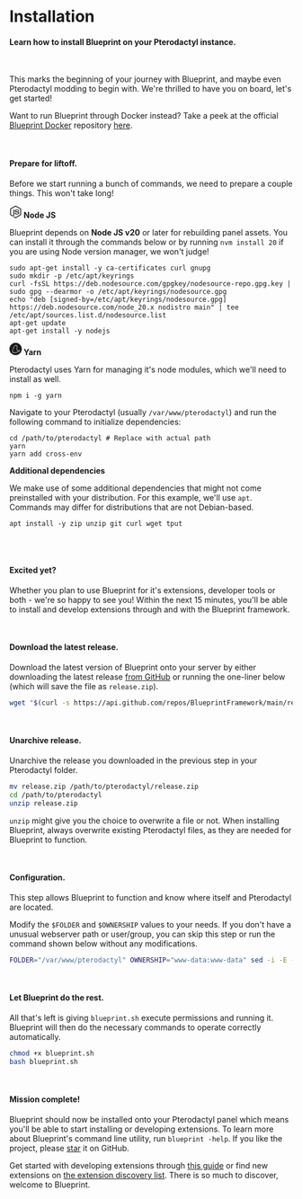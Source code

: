 # Installation
<h4 class="fw-light">Learn how to install Blueprint on your Pterodactyl instance.</h4><br/>

This marks the beginning of your journey with Blueprint, and maybe even Pterodactyl modding to begin with. We're thrilled to have you on board, let's get started!

Want to run Blueprint through Docker instead? Take a peek at the official <a href="https://github.com/BlueprintFramework/docker" class="text-primary-emphasis link-underline-opacity-0 link-underline"><i class="bi bi-box"></i> Blueprint Docker</a> repository [here](https://github.com/BlueprintFramework/docker).

<br><div class="bg-dark-subtle rounded-4 p-4 pb-3">
  <h4><i class="bi bi-rocket-takeoff-fill"></i> Prepare for liftoff.</h4>
  <p class="pb-3">Before we start running a bunch of commands, we need to prepare a couple things. This won't take long!</p>

  <div class="row">
    <!-- Node JS -->
    <div class="col col-12 col-md-6 pb-3">
      <b class="text-success-emphasis">
        <svg role="img" width="22" class="pb-1" fill="currentColor" viewBox="0 0 24 24" xmlns="http://www.w3.org/2000/svg"><title>Node.js</title><path d="M11.998,24c-0.321,0-0.641-0.084-0.922-0.247l-2.936-1.737c-0.438-0.245-0.224-0.332-0.08-0.383 c0.585-0.203,0.703-0.25,1.328-0.604c0.065-0.037,0.151-0.023,0.218,0.017l2.256,1.339c0.082,0.045,0.197,0.045,0.272,0l8.795-5.076 c0.082-0.047,0.134-0.141,0.134-0.238V6.921c0-0.099-0.053-0.192-0.137-0.242l-8.791-5.072c-0.081-0.047-0.189-0.047-0.271,0 L3.075,6.68C2.99,6.729,2.936,6.825,2.936,6.921v10.15c0,0.097,0.054,0.189,0.139,0.235l2.409,1.392 c1.307,0.654,2.108-0.116,2.108-0.89V7.787c0-0.142,0.114-0.253,0.256-0.253h1.115c0.139,0,0.255,0.112,0.255,0.253v10.021 c0,1.745-0.95,2.745-2.604,2.745c-0.508,0-0.909,0-2.026-0.551L2.28,18.675c-0.57-0.329-0.922-0.945-0.922-1.604V6.921 c0-0.659,0.353-1.275,0.922-1.603l8.795-5.082c0.557-0.315,1.296-0.315,1.848,0l8.794,5.082c0.57,0.329,0.924,0.944,0.924,1.603 v10.15c0,0.659-0.354,1.273-0.924,1.604l-8.794,5.078C12.643,23.916,12.324,24,11.998,24z M19.099,13.993 c0-1.9-1.284-2.406-3.987-2.763c-2.731-0.361-3.009-0.548-3.009-1.187c0-0.528,0.235-1.233,2.258-1.233 c1.807,0,2.473,0.389,2.747,1.607c0.024,0.115,0.129,0.199,0.247,0.199h1.141c0.071,0,0.138-0.031,0.186-0.081 c0.048-0.054,0.074-0.123,0.067-0.196c-0.177-2.098-1.571-3.076-4.388-3.076c-2.508,0-4.004,1.058-4.004,2.833 c0,1.925,1.488,2.457,3.895,2.695c2.88,0.282,3.103,0.703,3.103,1.269c0,0.983-0.789,1.402-2.642,1.402 c-2.327,0-2.839-0.584-3.011-1.742c-0.02-0.124-0.126-0.215-0.253-0.215h-1.137c-0.141,0-0.254,0.112-0.254,0.253 c0,1.482,0.806,3.248,4.655,3.248C17.501,17.007,19.099,15.91,19.099,13.993z"/></svg>
        Node JS
      </b>
      <p>Blueprint depends on <b>Node JS v20</b> or later for rebuilding panel assets. You can install it through the commands below or by running <code>nvm install 20</code> if you are using Node version manager, we won't judge!</p>
      <pre><code class="language-bash">sudo apt-get install -y ca-certificates curl gnupg
sudo mkdir -p /etc/apt/keyrings
curl -fsSL https://deb.nodesource.com/gpgkey/nodesource-repo.gpg.key | sudo gpg --dearmor -o /etc/apt/keyrings/nodesource.gpg
echo "deb [signed-by=/etc/apt/keyrings/nodesource.gpg] https://deb.nodesource.com/node_20.x nodistro main" | tee /etc/apt/sources.list.d/nodesource.list
apt-get update
apt-get install -y nodejs</code></pre>
    </div>
    <!-- Yarn -->
    <div class="col col-12 col-md-6 pb-3">
      <b class="text-primary-emphasis">
        <svg role="img" width="22" class="pb-1" fill="currentColor" viewBox="0 0 24 24" xmlns="http://www.w3.org/2000/svg"><title>Yarn</title><path d="M12 0C5.375 0 0 5.375 0 12s5.375 12 12 12 12-5.375 12-12S18.625 0 12 0zm.768 4.105c.183 0 .363.053.525.157.125.083.287.185.755 1.154.31-.088.468-.042.551-.019.204.056.366.19.463.375.477.917.542 2.553.334 3.605-.241 1.232-.755 2.029-1.131 2.576.324.329.778.899 1.117 1.825.278.774.31 1.478.273 2.015a5.51 5.51 0 0 0 .602-.329c.593-.366 1.487-.917 2.553-.931.714-.009 1.269.445 1.353 1.103a1.23 1.23 0 0 1-.945 1.362c-.649.158-.95.278-1.821.843-1.232.797-2.539 1.242-3.012 1.39a1.686 1.686 0 0 1-.704.343c-.737.181-3.266.315-3.466.315h-.046c-.783 0-1.214-.241-1.45-.491-.658.329-1.51.19-2.122-.134a1.078 1.078 0 0 1-.58-1.153 1.243 1.243 0 0 1-.153-.195c-.162-.25-.528-.936-.454-1.946.056-.723.556-1.367.88-1.71a5.522 5.522 0 0 1 .408-2.256c.306-.727.885-1.348 1.32-1.737-.32-.537-.644-1.367-.329-2.21.227-.602.412-.936.82-1.08h-.005c.199-.074.389-.153.486-.259a3.418 3.418 0 0 1 2.298-1.103c.037-.093.079-.185.125-.283.31-.658.639-1.029 1.024-1.168a.94.94 0 0 1 .328-.06zm.006.7c-.507.016-1.001 1.519-1.001 1.519s-1.27-.204-2.266.871c-.199.218-.468.334-.746.44-.079.028-.176.023-.417.672-.371.991.625 2.094.625 2.094s-1.186.839-1.626 1.881c-.486 1.144-.338 2.261-.338 2.261s-.843.732-.899 1.487c-.051.663.139 1.2.343 1.515.227.343.51.176.51.176s-.561.653-.037.931c.477.25 1.283.394 1.71-.037.31-.31.371-1.001.486-1.283.028-.065.12.111.209.199.097.093.264.195.264.195s-.755.324-.445 1.066c.102.246.468.403 1.066.398.222-.005 2.664-.139 3.313-.296.375-.088.505-.283.505-.283s1.566-.431 2.998-1.357c.917-.598 1.293-.76 2.034-.936.612-.148.57-1.098-.241-1.084-.839.009-1.575.44-2.196.825-1.163.718-1.742.672-1.742.672l-.018-.032c-.079-.13.371-1.293-.134-2.678-.547-1.515-1.413-1.881-1.344-1.997.297-.5 1.038-1.297 1.334-2.78.176-.899.13-2.377-.269-3.151-.074-.144-.732.241-.732.241s-.616-1.371-.788-1.483a.271.271 0 0 0-.157-.046z"/></svg>
        Yarn
      </b>
      <p>Pterodactyl uses Yarn for managing it's node modules, which we'll need to install as well.</p>
      <pre><code class="language-bash">npm i -g yarn</code></pre>
      <p>Navigate to your Pterodactyl (usually <code>/var/www/pterodactyl</code>) and run the following command to initialize dependencies:</p>
      <pre><code class="language-bash">cd /path/to/pterodactyl # Replace with actual path
yarn
yarn add cross-env</code></pre>
    </div>
    <!-- Additional dependencies -->
    <div class="col col-12">
      <b class="text-danger-emphasis">
        <i class="bi bi-boxes pb-1" style="font-size:22px;"></i>
        Additional dependencies
      </b>
      <p>We make use of some additional dependencies that might not come preinstalled with your distribution. For this example, we'll use <code>apt</code>. Commands may differ for distributions that are not Debian-based.</p>
      <pre><code class="language-bash">apt install -y zip unzip git curl wget tput</code></pre>
    </div>
  </div>
</div><br><br>

#### <i class="bi bi-stars"></i> Excited yet?
Whether you plan to use Blueprint for it's extensions, developer tools or both - we're so happy to see you! Within the next 15 minutes, you'll be able to install and develop extensions through and with the Blueprint framework.

<br>

#### <i class="bi bi-cloud-arrow-down-fill"></i> Download the latest release.
Download the latest version of Blueprint onto your server by either downloading the latest release [from GitHub](https://github.com/BlueprintFramework/main/releases/latest) or running the one-liner below (which will save the file as `release.zip`).

```bash
wget "$(curl -s https://api.github.com/repos/BlueprintFramework/main/releases/latest | grep 'browser_download_url' | cut -d '"' -f 4)" -O release.zip
```

<br>

#### <i class="bi bi-file-zip-fill"></i> Unarchive release.
Unarchive the release you downloaded in the previous step in your Pterodactyl folder.

```bash
mv release.zip /path/to/pterodactyl/release.zip
cd /path/to/pterodactyl
unzip release.zip
```

`unzip` might give you the choice to overwrite a file or not. When installing Blueprint, always overwrite existing Pterodactyl files, as they are needed for Blueprint to function.

<br>

#### <i class="bi bi-gear-fill"></i> Configuration.
This step allows Blueprint to function and know where itself and Pterodactyl are located.

Modify the `$FOLDER` and `$OWNERSHIP` values to your needs. If you don't have a unusual webserver path or user/group, you can skip this step or run the command shown below without any modifications.

```bash
FOLDER="/var/www/pterodactyl" OWNERSHIP="www-data:www-data" sed -i -E -e "s|FOLDER=\"/var/www/pterodactyl\" #;|FOLDER=\"$FOLDER\" #;|g" -e "s|OWNERSHIP=\"www-data:www-data\" #;|OWNERSHIP=\"$OWNERSHIP\" #;|g" blueprint.sh
```

<br>

#### <i class="bi bi-robot"></i> Let Blueprint do the rest.
All that's left is giving `blueprint.sh` execute permissions and running it. Blueprint will then do the necessary commands to operate correctly automatically.

```bash
chmod +x blueprint.sh
bash blueprint.sh
```

<br>

#### <i class="bi bi-check-circle-fill"></i> Mission complete!
Blueprint should now be installed onto your Pterodactyl panel which means you'll be able to start installing or developing extensions. To learn more about Blueprint's command line utility, run `blueprint -help`. If you like the project, please <a href="https://github.com/blueprintframewor/main" class="text-warning-emphasis">star</a> it on GitHub.

Get started with developing extensions through [this guide](?page=getting-started/Extension-development) or find new extensions on [the extension discovery list](/browse). There is so much to discover, welcome to Blueprint.